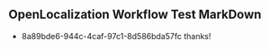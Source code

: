 ## OpenLocalization Workflow Test MarkDown
* 8a89bde6-944c-4caf-97c1-8d586bda57fc thanks!

<!--HONumber=Jul16_HO4-->


